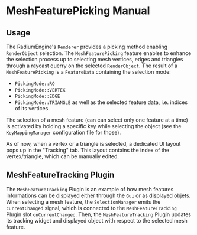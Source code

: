 # MeshFeaturePicking Manual

## Usage

The RadiumEngine's `Renderer` provides a picking method enabling `RenderObject` selection.
The `MeshFeaturePicking` feature enables to enhance the selection process up to selecting mesh vertices, edges and triangles through a raycast querry on the selected `RenderObject`.
The result of a `MeshFeaturePicking` is a `FeatureData` containing the selection mode:
* `PickingMode::RO`
* `PickingMode::VERTEX`
* `PickingMode::EDGE`
* `PickingMode::TRIANGLE`
as well as the selected feature data, i.e. indices of its vertices.

The selection of a mesh feature (can can select only one feature at a time) is activated by holding a specific key while selecting the object (see the `KeyMappingManager` configuration file for those).

As of now, when a vertex or a triangle is selected, a dedicated UI layout pops up in the "Tracking" tab.
This layout contains the index of the vertex/triangle, which can be manually edited.

## MeshFeatureTracking Plugin

The `MeshFeatureTracking` Plugin is an example of how mesh features informations can be displayed either through the `Gui` or as displayed objets.
When selecting a mesh feature, the `SelectionManager` emits the `currentChanged` signal, which is connected to the `MeshFeatureTracking` Plugin slot `onCurrentChanged`.
Then, the `MeshFeatureTracking` Plugin updates its tracking widget and displayed object with respect to the selected mesh feature.
